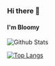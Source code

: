 ### Hi there 👋
#### I'm Bloomy
![Github Stats](https://github-readme-stats.vercel.app/api?username=BloomyInDev&show_icons=true&theme=transparent)

[![Top Langs](https://github-readme-stats.vercel.app/api/top-langs/?username=BloomyInDev&theme=transparent&layout=compact)](https://github.com/anuraghazra/github-readme-stats)

